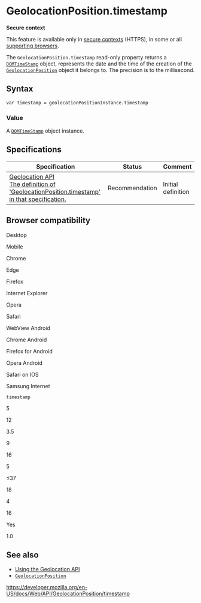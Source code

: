 GeolocationPosition.timestamp
=============================

**Secure context**

This feature is available only in [secure contexts](https://developer.mozilla.org/en-US/docs/Web/Security/Secure_Contexts) (HTTPS), in some or all [supporting browsers](#browser_compatibility).

The `GeolocationPosition.timestamp` read-only property returns a [`DOMTimeStamp`](../domtimestamp) object, represents the date and the time of the creation of the [`GeolocationPosition`](../geolocationposition) object it belongs to. The precision is to the millisecond.

Syntax
------

    var timestamp = geolocationPositionInstance.timestamp

### Value

A [`DOMTimeStamp`](../domtimestamp) object instance.

Specifications
--------------

<table><thead><tr class="header"><th>Specification</th><th>Status</th><th>Comment</th></tr></thead><tbody><tr class="odd"><td><a href="https://w3c.github.io/geolocation-api/#dom-geolocationposition-timestamp">Geolocation API<br />
<span class="small">The definition of 'GeolocationPosition.timestamp' in that specification.</span></a></td><td><span class="spec-rec">Recommendation</span></td><td>Initial definition</td></tr></tbody></table>

Browser compatibility
---------------------

Desktop

Mobile

Chrome

Edge

Firefox

Internet Explorer

Opera

Safari

WebView Android

Chrome Android

Firefox for Android

Opera Android

Safari on IOS

Samsung Internet

`timestamp`

5

12

3.5

9

16

5

≤37

18

4

16

Yes

1.0

See also
--------

-   [Using the Geolocation API](../geolocation_api/using_the_geolocation_api)
-   [`GeolocationPosition`](../geolocationposition)

<a href="https://developer.mozilla.org/en-US/docs/Web/API/GeolocationPosition/timestamp" class="_attribution-link">https://developer.mozilla.org/en-US/docs/Web/API/GeolocationPosition/timestamp</a>
